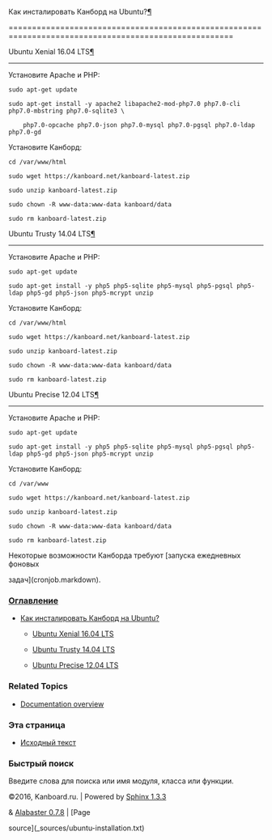 Как инсталировать Канборд на Ubuntu?[¶](#how-to-install-kanboard-on-ubuntu "Ссылка на этот заголовок")

======================================================================================================



Ubuntu Xenial 16.04 LTS[¶](#ubuntu-xenial-16-04-lts "Ссылка на этот заголовок")

-------------------------------------------------------------------------------



Установите Apache и PHP:



    sudo apt-get update

    sudo apt-get install -y apache2 libapache2-mod-php7.0 php7.0-cli php7.0-mbstring php7.0-sqlite3 \

        php7.0-opcache php7.0-json php7.0-mysql php7.0-pgsql php7.0-ldap php7.0-gd



Установите Канборд:



    cd /var/www/html

    sudo wget https://kanboard.net/kanboard-latest.zip

    sudo unzip kanboard-latest.zip

    sudo chown -R www-data:www-data kanboard/data

    sudo rm kanboard-latest.zip



Ubuntu Trusty 14.04 LTS[¶](#ubuntu-trusty-14-04-lts "Ссылка на этот заголовок")

-------------------------------------------------------------------------------



Установите Apache и PHP:



    sudo apt-get update

    sudo apt-get install -y php5 php5-sqlite php5-mysql php5-pgsql php5-ldap php5-gd php5-json php5-mcrypt unzip



Установите Канборд:



    cd /var/www/html

    sudo wget https://kanboard.net/kanboard-latest.zip

    sudo unzip kanboard-latest.zip

    sudo chown -R www-data:www-data kanboard/data

    sudo rm kanboard-latest.zip



Ubuntu Precise 12.04 LTS[¶](#ubuntu-precise-12-04-lts "Ссылка на этот заголовок")

---------------------------------------------------------------------------------



Установите Apache и PHP:



    sudo apt-get update

    sudo apt-get install -y php5 php5-sqlite php5-mysql php5-pgsql php5-ldap php5-gd php5-json php5-mcrypt unzip



Установите Канборд:



    cd /var/www

    sudo wget https://kanboard.net/kanboard-latest.zip

    sudo unzip kanboard-latest.zip

    sudo chown -R www-data:www-data kanboard/data

    sudo rm kanboard-latest.zip



Некоторые возможности Канборда требуют [запуска ежедневных фоновых

задач](cronjob.markdown).



### [Оглавление](index.markdown)



-   [Как инсталировать Канборд на Ubuntu?](#)

    -   [Ubuntu Xenial 16.04 LTS](#ubuntu-xenial-16-04-lts)

    -   [Ubuntu Trusty 14.04 LTS](#ubuntu-trusty-14-04-lts)

    -   [Ubuntu Precise 12.04 LTS](#ubuntu-precise-12-04-lts)



### Related Topics



-   [Documentation overview](index.markdown)



### Эта страница



-   [Исходный текст](_sources/ubuntu-installation.txt)



### Быстрый поиск



Введите слова для поиска или имя модуля, класса или функции.



©2016, Kanboard.ru. | Powered by [Sphinx 1.3.3](http://sphinx-doc.org/)

& [Alabaster 0.7.8](https://github.com/bitprophet/alabaster) | [Page

source](_sources/ubuntu-installation.txt)

